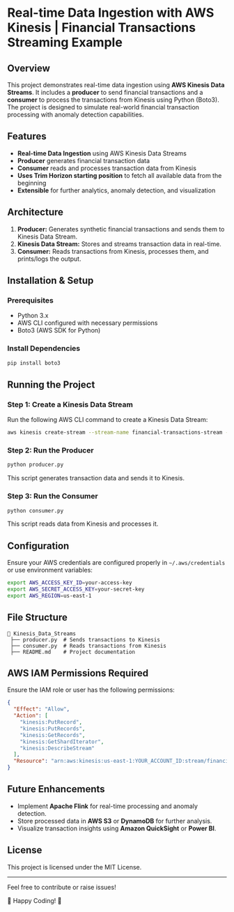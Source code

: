 # Real-time Data Ingestion with AWS Kinesis | Financial Transactions Streaming Example

## Overview

This project demonstrates real-time data ingestion using **AWS Kinesis Data Streams**. It includes a **producer** to send financial transactions and a **consumer** to process the transactions from Kinesis using Python (Boto3). The project is designed to simulate real-world financial transaction processing with anomaly detection capabilities.

## Features

- **Real-time Data Ingestion** using AWS Kinesis Data Streams
- **Producer** generates financial transaction data
- **Consumer** reads and processes transaction data from Kinesis
- **Uses Trim Horizon starting position** to fetch all available data from the beginning
- **Extensible** for further analytics, anomaly detection, and visualization

## Architecture

1. **Producer:** Generates synthetic financial transactions and sends them to Kinesis Data Stream.
2. **Kinesis Data Stream:** Stores and streams transaction data in real-time.
3. **Consumer:** Reads transactions from Kinesis, processes them, and prints/logs the output.

## Installation & Setup

### Prerequisites

- Python 3.x
- AWS CLI configured with necessary permissions
- Boto3 (AWS SDK for Python)

### Install Dependencies

```sh
pip install boto3
```

## Running the Project

### Step 1: Create a Kinesis Data Stream

Run the following AWS CLI command to create a Kinesis Data Stream:

```sh
aws kinesis create-stream --stream-name financial-transactions-stream --shard-count 1
```

### Step 2: Run the Producer

```sh
python producer.py
```

This script generates transaction data and sends it to Kinesis.

### Step 3: Run the Consumer

```sh
python consumer.py
```

This script reads data from Kinesis and processes it.

## Configuration

Ensure your AWS credentials are configured properly in `~/.aws/credentials` or use environment variables:

```sh
export AWS_ACCESS_KEY_ID=your-access-key
export AWS_SECRET_ACCESS_KEY=your-secret-key
export AWS_REGION=us-east-1
```

## File Structure

```
📂 Kinesis_Data_Streams
 ├── producer.py  # Sends transactions to Kinesis
 ├── consumer.py  # Reads transactions from Kinesis
 ├── README.md    # Project documentation
```

## AWS IAM Permissions Required

Ensure the IAM role or user has the following permissions:

```json
{
  "Effect": "Allow",
  "Action": [
    "kinesis:PutRecord",
    "kinesis:PutRecords",
    "kinesis:GetRecords",
    "kinesis:GetShardIterator",
    "kinesis:DescribeStream"
  ],
  "Resource": "arn:aws:kinesis:us-east-1:YOUR_ACCOUNT_ID:stream/financial-transactions-stream"
}
```

## Future Enhancements

- Implement **Apache Flink** for real-time processing and anomaly detection.
- Store processed data in **AWS S3** or **DynamoDB** for further analysis.
- Visualize transaction insights using **Amazon QuickSight** or **Power BI**.

## License

This project is licensed under the MIT License.

---

Feel free to contribute or raise issues!

🚀 Happy Coding! 🎯

